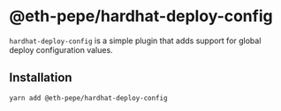 # @eth-pepe/hardhat-deploy-config

`hardhat-deploy-config` is a simple plugin that adds support for global deploy configuration values.

## Installation

```
yarn add @eth-pepe/hardhat-deploy-config
```
